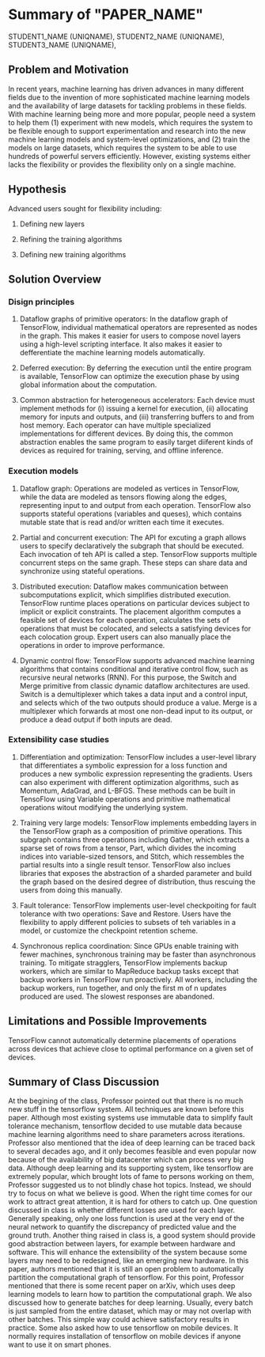 # Summary of "PAPER_NAME"
STUDENT1\_NAME (UNIQNAME), STUDENT2\_NAME (UNIQNAME), STUDENT3\_NAME (UNIQNAME), 

## Problem and Motivation

In recent years, machine learning has driven advances in many different fields due to the invention of more sophisticated machine learning models and the availability of large datasets for tackling problems in these fields. With machine learning being more and more popular, people need a system to help them (1) experiment with new models, which requires the system to be flexible enough to support experimentation and research into the new machine learning models and system-level optimizations, and (2) train the models on large datasets, which requires the system to be able to use hundreds of powerful servers efficiently. However, existing systems either lacks the flexibility or provides the flexibility only on a single machine.

## Hypothesis

Advanced users sought for flexibility including:

1. Defining new layers

2. Refining the training algorithms

3. Defining new training algorithms

## Solution Overview

### Disign principles

1. Dataflow graphs of primitive operators: In the dataflow graph of TensorFlow, individual mathematical operators are represented as nodes in the graph. This makes it easier for users to compose novel layers using a high-level scripting interface. It also makes it easier to defferentiate the machine learning models automatically.

2. Deferred execution: By deferring the execution until the entire program is available, TensorFlow can optimize the execution phase by using global information about the computation.

3. Common abstraction for heterogeneous accelerators: Each device must implement methods for (i) issuing a kernel for execution, (ii) allocating memory for inputs and outputs, and (iii) transferring buffers to and from host memory. Each operator can have multiple specialized implementations for different devices. By doing this, the common abstraction enables the same program to easily target diiferent kinds of devices as required for training, serving, and offline inference.

### Execution models

1. Dataflow graph: Operations are modeled as vertices in TensorFlow, while the data are modeled as tensors flowing along the edges, representing input to and output from each operation. TensorFlow also supports stateful operations (variables and queses), which contains mutable state that is read and/or written each time it executes.

2. Partial and concurrent execution: The API for excuting a graph allows users to specify declaratively the subgraph that should be executed. Each invocation of teh API is called a step. TensorFlow supports multiple concurrent steps on the same graph. These steps can share data and synchronize using stateful operations.

3. Distributed execution: Dataflow makes communication between subcomputations explicit, which simplifies distributed execution. TensorFlow runtime places operations on particular devices subject to implicit or explicit constraints. The placement algorithm computes a feasible set of devices for each operation, calculates the sets of operations that must be colocated, and selects a satisfying devices for each colocation group. Expert users can also manually place the operations in order to improve performance.

4. Dynamic control flow: TensorFlow supports advanced machine learning algorithms that contains conditional and iterative control flow, such as recursive neural networks (RNN). For this purpose, the Switch and Merge primitive from classic dynamic dataflow architectures are used. Switch is a demultiplexer which takes a data input and a control input, and selects which of the two outputs should produce a value. Merge is a multiplexer which forwards at most one non-dead input to its output, or produce a dead output if both inputs are dead.

### Extensibility case studies

1. Differentiation and optimization: TensorFlow includes a user-level library that differentiates a symbolic expression for a loss function and produces a new symbolic expression representing the gradients. Users can also experiment with different optimization algorithms, such as Momentum, AdaGrad, and L-BFGS. These methods can be built in TensoFlow using Variable operations and primitive mathematical operations witout modifying the underlying system.

2. Training very large models: TensorFlow implements embedding layers in the TensorFlow graph as a composition of primitive operations. This subgraph contains three operations including Gather, which extracts a sparse set of rows from a tensor, Part, which divides the incoming indices into variable-sized tensors, and Stitch, which ressembles the partial results into a single result tensor. TensorFlow also inclues libraries that exposes the abstraction of a sharded parameter and build the graph based on the desired degree of distribution, thus rescuing the users from doing this manually.

3. Fault tolerance: TensorFlow implements user-level checkpoiting for fault tolerance with two operations: Save and Restore. Users have the flexibility to apply different policies to subsets of teh variables in a model, or customize the checkpoint retention scheme.

4. Synchronous replica coordination: Since GPUs enable training with fewer machines, synchronous training may be faster than asynchronous training. To mitigate stragglers, TensorFlow implements backup workers, which are similar to MapReduce backup tasks except that backup workers in TensorFlow run proactively. All workers, including the backup workers, run together, and only the first m of n updates produced are used. The slowest responses are abandoned. 

## Limitations and Possible Improvements

TensorFlow cannot automatically determine placements of operations across devices that achieve close to optimal performance on a given set of devices.

## Summary of Class Discussion
At the begining of the class, Professor pointed out that there is no much new stuff in the tensorflow system. All techniques are known before this paper. Although most existing systems use immutable data to simplify fault tolerance mechanism, tensorflow decided to use mutable data because machine learning algorithms need to share parameters across iterations. Professor also mentioned that the idea of deep learning can be traced back to several decades ago, and it only becomes feasible and even popular now because of the availability of big datacenter which can process very big data. Although deep learning and its supporting system, like tensorflow are extremely popular, which brought lots of fame to persons working on them, Professor suggested us to not blindly chase hot topics. Instead, we should try to focus on what we believe is good. When the right time comes for our work to attract great attention, it is hard for others to catch up. One question discussed in class is whether different losses are used for each layer. Generally speaking, only one loss function is used at the very end of the neural network to quantify the discrepancy of predicted value and the ground truth. Another thing raised in class is, a good system should provide good abstraction between layers, for example between hardware and software. This will enhance the extensibility of the system because some layers may need to be redesigned, like an emerging new hardware. In this paper, authors mentioned that it is still an open problem to automatically partition the computational graph of tensorflow. For this point, Professor mentioned that there is some recent paper on arXiv, which uses deep learning models to learn how to partition the computational graph. We also discussed how to generate batches for deep learning. Usually, every batch is just sampled from the entire dataset, which may or may not overlap with other batches. This simple way could achieve satisfactory results in practice. Some also asked how to use tensorflow on mobile devices. It normally requires installation of tensorflow on mobile devices if anyone want to use it on smart phones.   

